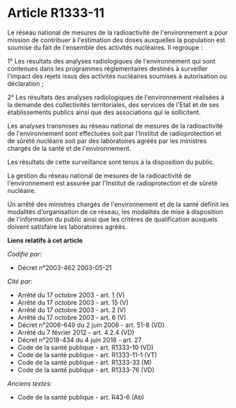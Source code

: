 # Article R1333-11

Le réseau national de mesures de la radioactivité de l'environnement a pour mission de contribuer à l'estimation des doses
auxquelles la population est soumise du fait de l'ensemble des activités nucléaires. Il regroupe :

1° Les résultats des analyses radiologiques de l'environnement qui sont contenues dans les programmes réglementaires destinés
à surveiller l'impact des rejets issus des activités nucléaires soumises à autorisation ou déclaration ;

2° Les résultats des analyses radiologiques de l'environnement réalisées à la demande des collectivités territoriales, des
services de l'Etat et de ses établissements publics ainsi que des associations qui le sollicitent.

Les analyses transmises au réseau national de mesures de la radioactivité de l'environnement sont effectuées soit par
l'Institut de radioprotection et de sûreté nucléaire soit par des laboratoires agréés par les ministres chargés de la santé
et de l'environnement.

Les résultats de cette surveillance sont tenus à la disposition du public.

La gestion du réseau national de mesures de la radioactivité de l'environnement est assurée par l'Institut de radioprotection
et de sûreté nucléaire.

Un arrêté des ministres chargés de l'environnement et de la santé définit les modalités d'organisation de ce réseau, les
modalités de mise à disposition de l'information du public ainsi que les critères de qualification auxquels doivent
satisfaire les laboratoires agréés.

**Liens relatifs à cet article**

_Codifié par_:

  - Décret n°2003-462 2003-05-21

_Cité par_:

  - Arrêté du 17 octobre 2003 - art. 1 (V)
  - Arrêté du 17 octobre 2003 - art. 15 (V)
  - Arrêté du 17 octobre 2003 - art. 2 (V)
  - Arrêté du 17 octobre 2003 - art. 6 (V)
  - Décret n°2006-649 du 2 juin 2006 - art. 51-8 (VD)
  - Arrêté du 7 février 2012 - art. 4.2.4 (VD)
  - Décret n°2018-434 du 4 juin 2018 - art. 27
  - Code de la santé publique - art. R1333-10 (VD)
  - Code de la santé publique - art. R1333-11-1 (VT)
  - Code de la santé publique - art. R1333-33 (M)
  - Code de la santé publique - art. R1333-76 (VD)

_Anciens textes_:

  - Code de la santé publique - art. R43-6 (Ab)
